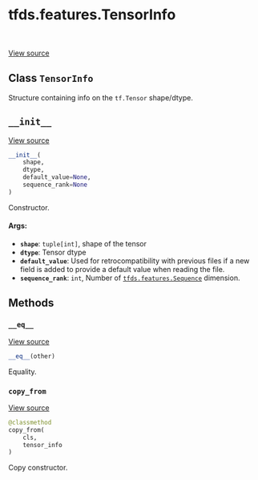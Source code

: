 <div itemscope itemtype="http://developers.google.com/ReferenceObject">
<meta itemprop="name" content="tfds.features.TensorInfo" />
<meta itemprop="path" content="Stable" />
<meta itemprop="property" content="__eq__"/>
<meta itemprop="property" content="__init__"/>
<meta itemprop="property" content="copy_from"/>
</div>

# tfds.features.TensorInfo

<!-- Insert buttons and diff -->

<table class="tfo-notebook-buttons tfo-api" align="left">
</table>

<a target="_blank" href="https://github.com/tensorflow/datasets/tree/master/tensorflow_datasets/core/features/feature.py">View
source</a>

<!-- Equality marker -->
## Class `TensorInfo`

Structure containing info on the `tf.Tensor` shape/dtype.

<!-- Placeholder for "Used in" -->

<h2 id="__init__"><code>__init__</code></h2>

<a target="_blank" href="https://github.com/tensorflow/datasets/tree/master/tensorflow_datasets/core/features/feature.py">View
source</a>

```python
__init__(
    shape,
    dtype,
    default_value=None,
    sequence_rank=None
)
```

Constructor.

#### Args:

*   <b>`shape`</b>: `tuple[int]`, shape of the tensor
*   <b>`dtype`</b>: Tensor dtype
*   <b>`default_value`</b>: Used for retrocompatibility with previous files if a
    new field is added to provide a default value when reading the file.
*   <b>`sequence_rank`</b>: `int`, Number of
    <a href="../../tfds/features/Sequence.md"><code>tfds.features.Sequence</code></a>
    dimension.

## Methods

<h3 id="__eq__"><code>__eq__</code></h3>

<a target="_blank" href="https://github.com/tensorflow/datasets/tree/master/tensorflow_datasets/core/features/feature.py">View
source</a>

```python
__eq__(other)
```

Equality.

<h3 id="copy_from"><code>copy_from</code></h3>

<a target="_blank" href="https://github.com/tensorflow/datasets/tree/master/tensorflow_datasets/core/features/feature.py">View
source</a>

```python
@classmethod
copy_from(
    cls,
    tensor_info
)
```

Copy constructor.
